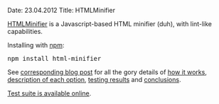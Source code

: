 Date: 23.04.2012
Title: HTMLMinifier

[HTMLMinifier](http://kangax.github.com/html-minifier/) is a Javascript-based HTML minifier (duh), with lint-like capabilities.

Installing with [npm](https://github.com/isaacs/npm):

<pre>
npm install html-minifier
</pre>

See [corresponding blog post](http://perfectionkills.com/experimenting-with-html-minifier/) for all the gory details of [how it works](http://perfectionkills.com/experimenting-with-html-minifier/#how_it_works), [description of each option](http://perfectionkills.com/experimenting-with-html-minifier/#options), [testing results](http://perfectionkills.com/experimenting-with-html-minifier/#field_testing) and [conclusions](http://perfectionkills.com/experimenting-with-html-minifier/#cost_and_benefits).

[Test suite is available online](http://kangax.github.com/html-minifier/tests/index.html).
